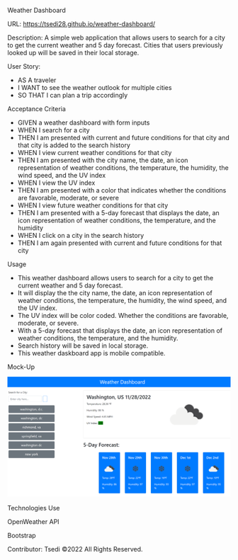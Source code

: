 Weather Dashboard

URL: https://tsedi28.github.io/weather-dashboard/

Description:
A simple web application that allows users to search for a city to get the current weather and 5 day forecast. Cities that users previously looked up will be saved in their local storage.

User Story:
- AS A traveler
- I WANT to see the weather outlook for multiple cities
- SO THAT I can plan a trip accordingly


Acceptance Criteria

- GIVEN a weather dashboard with form inputs
- WHEN I search for a city
- THEN I am presented with current and future conditions for that city and that city is added to the search history
- WHEN I view current weather conditions for that city
- THEN I am presented with the city name, the date, an icon representation of weather conditions, the temperature, the humidity, the wind speed, and the UV index
- WHEN I view the UV index
- THEN I am presented with a color that indicates whether the conditions are favorable, moderate, or severe
- WHEN I view future weather conditions for that city
- THEN I am presented with a 5-day forecast that displays the date, an icon representation of weather conditions, the temperature, and the humidity
- WHEN I click on a city in the search history
- THEN I am again presented with current and future conditions for that city

Usage

- This weather dashboard allows users to search for a city to get the current weather and 5 day forecast.
- It will display the the city name, the date, an icon representation of weather conditions, the temperature, the humidity, the wind speed, and the UV index.
- The UV index will be color coded. Whether the conditions are favorable, moderate, or severe.
- With a 5-day forecast that displays the date, an icon representation of weather conditions, the temperature, and the humidity.
- Search history will be saved in local storage.
- This weather daskboard app is mobile compatible.

Mock-Up

![app screenshot](./assets/images/Screenshot%202022-11-28%20000134.png)


Technologies Use

OpenWeather API

Bootstrap


Contributor:
Tsedi ©2022 All Rights Reserved.

